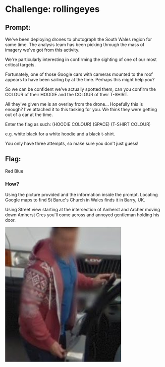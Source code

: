 <h1> Challenge: rollingeyes</h1>

<h2>Prompt:</h2> 
We've been deploying drones to photograph the South Wales region for some time. The analysis team has been picking through the mass of imagery we've got from this activity.

We're particularly interesting in confirming the sighting of one of our most critical targets.

Fortunately, one of those Google cars with cameras mounted to the roof appears to have been sailing by at the time. Perhaps this might help you?

So we can be confident we've actually spotted them, can you confirm the COLOUR of their HOODIE and the COLOUR of their T-SHIRT.

All they've given me is an overlay from the drone... Hopefully this is enough? I've attached it to this tasking for you. We think they were getting out of a car at the time.

Enter the flag as such: (HOODIE COLOUR) (SPACE) (T-SHIRT COLOUR)

e.g. white black for a white hoodie and a black t-shirt.

You only have three attempts, so make sure you don't just guess!


<h2>Flag:</h2> 
Red Blue

<h3>How?</h3>
Using the picture provided and the information inside the prompt.  Locating Google maps to find St Baruc's Church in Wales finds it in Barry, UK.  

Using Street view starting at the intersection of Amherst and Archer moving down Amherst Cres you'll come across and annoyed gentleman holding his door.  

![This wanker](images/wanker.png)


